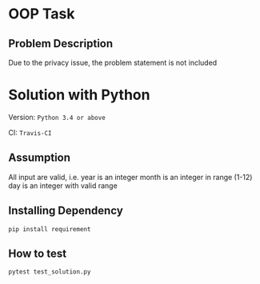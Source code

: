 # OOP Task

## Problem Description

Due to the privacy issue, the problem statement is not included

 # Solution with Python
Version: 
```Python 3.4 or above```

CI: 
```Travis-CI```

## Assumption
All input are valid, 
i.e. 
year is an integer
month is an integer in range (1-12)
day is an integer with valid range

## Installing Dependency
```pip install requirement```

## How to test
```pytest test_solution.py```

